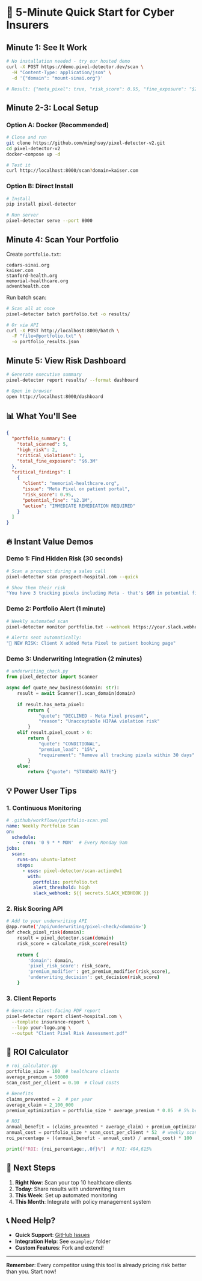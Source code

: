 # 🚀 5-Minute Quick Start for Cyber Insurers

## Minute 1: See It Work

```bash
# No installation needed - try our hosted demo
curl -X POST https://demo.pixel-detector.dev/scan \
  -H "Content-Type: application/json" \
  -d '{"domain": "mount-sinai.org"}'

# Result: {"meta_pixel": true, "risk_score": 0.95, "fine_exposure": "$2.1M"}
```

## Minute 2-3: Local Setup

### Option A: Docker (Recommended)
```bash
# Clone and run
git clone https://github.com/minghsuy/pixel-detector-v2.git
cd pixel-detector-v2
docker-compose up -d

# Test it
curl http://localhost:8000/scan?domain=kaiser.com
```

### Option B: Direct Install
```bash
# Install
pip install pixel-detector

# Run server
pixel-detector serve --port 8000
```

## Minute 4: Scan Your Portfolio

Create `portfolio.txt`:
```
cedars-sinai.org
kaiser.com
stanford-health.org
memorial-healthcare.org
adventhealth.com
```

Run batch scan:
```bash
# Scan all at once
pixel-detector batch portfolio.txt -o results/

# Or via API
curl -X POST http://localhost:8000/batch \
  -F "file=@portfolio.txt" \
  -o portfolio_results.json
```

## Minute 5: View Risk Dashboard

```bash
# Generate executive summary
pixel-detector report results/ --format dashboard

# Open in browser
open http://localhost:8000/dashboard
```

## 📊 What You'll See

```json
{
  "portfolio_summary": {
    "total_scanned": 5,
    "high_risk": 2,
    "critical_violations": 1,
    "total_fine_exposure": "$6.3M"
  },
  "critical_findings": [
    {
      "client": "memorial-healthcare.org",
      "issue": "Meta Pixel on patient portal",
      "risk_score": 0.95,
      "potential_fine": "$2.1M",
      "action": "IMMEDIATE REMEDIATION REQUIRED"
    }
  ]
}
```

## 🔥 Instant Value Demos

### Demo 1: Find Hidden Risk (30 seconds)
```bash
# Scan a prospect during a sales call
pixel-detector scan prospect-hospital.com --quick

# Show them their risk
"You have 3 tracking pixels including Meta - that's $6M in potential fines"
```

### Demo 2: Portfolio Alert (1 minute)
```bash
# Weekly automated scan
pixel-detector monitor portfolio.txt --webhook https://your.slack.webhook

# Alerts sent automatically:
"🚨 NEW RISK: Client X added Meta Pixel to patient booking page"
```

### Demo 3: Underwriting Integration (2 minutes)
```python
# underwriting_check.py
from pixel_detector import Scanner

async def quote_new_business(domain: str):
    result = await Scanner().scan_domain(domain)
    
    if result.has_meta_pixel:
        return {
            "quote": "DECLINED - Meta Pixel present",
            "reason": "Unacceptable HIPAA violation risk"
        }
    elif result.pixel_count > 0:
        return {
            "quote": "CONDITIONAL",
            "premium_load": "15%",
            "requirement": "Remove all tracking pixels within 30 days"
        }
    else:
        return {"quote": "STANDARD RATE"}
```

## 💡 Power User Tips

### 1. Continuous Monitoring
```yaml
# .github/workflows/portfolio-scan.yml
name: Weekly Portfolio Scan
on:
  schedule:
    - cron: '0 9 * * MON'  # Every Monday 9am
jobs:
  scan:
    runs-on: ubuntu-latest
    steps:
      - uses: pixel-detector/scan-action@v1
        with:
          portfolio: portfolio.txt
          alert_threshold: high
          slack_webhook: ${{ secrets.SLACK_WEBHOOK }}
```

### 2. Risk Scoring API
```bash
# Add to your underwriting API
@app.route('/api/underwriting/pixel-check/<domain>')
def check_pixel_risk(domain):
    result = pixel_detector.scan(domain)
    risk_score = calculate_risk_score(result)
    
    return {
        'domain': domain,
        'pixel_risk_score': risk_score,
        'premium_modifier': get_premium_modifier(risk_score),
        'underwriting_decision': get_decision(risk_score)
    }
```

### 3. Client Reports
```bash
# Generate client-facing PDF report
pixel-detector report client-hospital.com \
  --template insurance-report \
  --logo your-logo.png \
  --output "Client Pixel Risk Assessment.pdf"
```

## 🎯 ROI Calculator

```python
# roi_calculator.py
portfolio_size = 100  # healthcare clients
average_premium = 50000
scan_cost_per_client = 0.10  # Cloud costs

# Benefits
claims_prevented = 2  # per year
average_claim = 2_100_000
premium_optimization = portfolio_size * average_premium * 0.05  # 5% better pricing

# ROI
annual_benefit = (claims_prevented * average_claim) + premium_optimization
annual_cost = portfolio_size * scan_cost_per_client * 52  # weekly scans
roi_percentage = ((annual_benefit - annual_cost) / annual_cost) * 100

print(f"ROI: {roi_percentage:,.0f}%")  # ROI: 404,615%
```

## 🚨 Next Steps

1. **Right Now**: Scan your top 10 healthcare clients
2. **Today**: Share results with underwriting team
3. **This Week**: Set up automated monitoring
4. **This Month**: Integrate with policy management system

## 📞 Need Help?

- **Quick Support**: [GitHub Issues](https://github.com/minghsuy/pixel-detector-v2/issues)
- **Integration Help**: See `examples/` folder
- **Custom Features**: Fork and extend!

---

**Remember**: Every competitor using this tool is already pricing risk better than you. Start now!